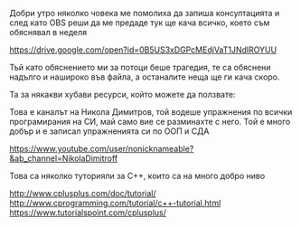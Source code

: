 Добри утро
няколко човека ме помолиха да запиша консултацията и 
след като OBS реши да ме предаде 
тук ще кача всичко, което съм обяснявал в неделя 

https://drive.google.com/open?id=0B5US3xDGPcMEdjVaT1JNdlROYUU

Тъй като обяснението ми за потоци беше трагедия, те са обяснени 
надълго и нашироко във файла, а останалите неща ще ги кача скоро. 

Та за някакви хубави ресурси, който можете да ползвате: 

Това е каналът на Никола Димитров, той водеше упражнения по всички програмирания 
на СИ, май само вие се разминахте с него. Той е много добър и е записал 
упражненията си по ООП и СДА 

https://www.youtube.com/user/nonicknameable?&ab_channel=NikolaDimitroff 

Това са няколко туторияли за C++, които са на много добро ниво 

http://www.cplusplus.com/doc/tutorial/ 
http://www.cprogramming.com/tutorial/c++-tutorial.html 
https://www.tutorialspoint.com/cplusplus/ 

